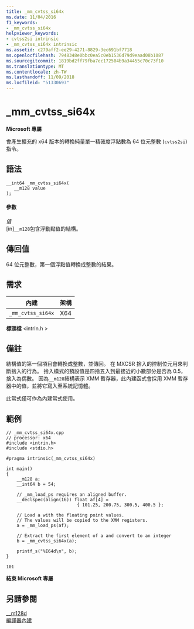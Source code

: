 ```yaml
---
title: _mm_cvtss_si64x
ms.date: 11/04/2016
f1_keywords:
- _mm_cvtss_si64x
helpviewer_keywords:
- cvtss2si intrinsic
- _mm_cvtss_si64x intrinsic
ms.assetid: c279aff2-ee29-4271-8829-3ec691bf7718
ms.openlocfilehash: 7948348e0bbc0ea5c0eb1536d79d9eaad08b1087
ms.sourcegitcommit: 1819bd2ff79fba7ec172504b9a34455c70c73f10
ms.translationtype: MT
ms.contentlocale: zh-TW
ms.lasthandoff: 11/09/2018
ms.locfileid: "51330693"
---
```

# <a name="mmcvtsssi64x"></a>_mm_cvtss_si64x

**Microsoft 專屬**

會產生擴充的 x64 版本的轉換純量單一精確度浮點數為 64 位元整數 (`cvtss2si`) 指令。

## <a name="syntax"></a>語法

```
__int64 _mm_cvtss_si64x(
   __m128 value
);
```

#### <a name="parameters"></a>參數

*值*<br/>
[in]`__m128`包含浮動點值的結構。

## <a name="return-value"></a>傳回值

64 位元整數，第一個浮點值轉換成整數的結果。

## <a name="requirements"></a>需求

|內建|架構|
|---------------|------------------|
|`_mm_cvtss_si64x`|X64|

**標頭檔** \<intrin.h >

## <a name="remarks"></a>備註

結構值的第一個項目會轉換成整數，並傳回。 在 MXCSR 捨入的控制位元用來判斷捨入的行為。 捨入模式的預設值是四捨五入到最接近的小數部分是否為 0.5，捨入為偶數。 因為`__m128`結構表示 XMM 暫存器，此內建函式會採用 XMM 暫存器中的值，並將它寫入至系統記憶體。

此常式僅可作為內建常式使用。

## <a name="example"></a>範例

```
// _mm_cvtss_si64x.cpp
// processor: x64
#include <intrin.h>
#include <stdio.h>

#pragma intrinsic(_mm_cvtss_si64x)

int main()
{
    __m128 a;
    __int64 b = 54;

    // _mm_load_ps requires an aligned buffer.
    __declspec(align(16)) float af[4] =
                           { 101.25, 200.75, 300.5, 400.5 };

    // Load a with the floating point values.
    // The values will be copied to the XMM registers.
    a = _mm_load_ps(af);

    // Extract the first element of a and convert to an integer
    b = _mm_cvtss_si64x(a);

    printf_s("%I64d\n", b);
}
```

```Output
101
```

**結束 Microsoft 專屬**

## <a name="see-also"></a>另請參閱

[__m128d](../cpp/m128d.md)<br/>
[編譯器內建](../intrinsics/compiler-intrinsics.md)